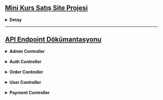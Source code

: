 
## <u> Mini Kurs Satış Site Projesi</u>

<details>
<summary><strong>Detay</strong></summary>

## Projenin Amacı
Bu proje, katmanlı mimari kullanılarak bir kurs satış sitesi geliştirilmesini amaçlar. MVC ve API entegrasyonu, JWT tabanlı kimlik doğrulama ile sağlanacak, kullanıcılar kursları görüntüleyip satın alabilecektir.

---

## Proje Gereksinimleri

### 1. Katmanlı Mimari (N-Layer Architecture veya Clean Architecture)
- **Katman Yapısı**:
  - **Data Access Layer**: Veri tabanıyla iletişimi sağlayacak.
  - **Business Logic Layer**: İş kurallarını ve veri işleme mantığını barındıracak.
  - **Presentation Layer**: Kullanıcı arayüzü (MVC).

---

### 2. MVC Uygulaması

#### Kullanıcı Arayüzü
- **Kurs Kataloğu**: Tüm kurslar, adı, açıklaması, fiyatı ve kategorisiyle listelenmeli.
- **Kurs Detayları**: Kurs hakkında detaylar ve sepete ekleme özelliği.
- **Sipariş Sayfası**: Kullanıcı sepetteki kursları görüp sipariş verebilmeli.
- **Ödeme Sayfası**: Ödeme bilgileri alınarak işlem tamamlanmalı.

#### Kimlik Doğrulama
- JWT tabanlı kimlik doğrulama, MVC ile API arasında güvenli bağlantı sağlayacak.

#### Sayfa Yapısı
1. **Kurs Kataloğu Sayfası**
   - Tüm kursları listeleme.
2. **Kurs Detay Sayfası**
   - Detay gösterimi ve sepete ekleme.
3. **Sipariş Sayfası**
   - Sepet ve satın alma işlemleri.
4. **Ödeme Sayfası**
   - Ödeme bilgilerini alarak işlemi sonlandırma.

---

### 3. API Uygulaması

#### Genel Gereksinimler
- JWT tabanlı kimlik doğrulama.
- Aşağıdaki endpoint'ler sağlanmalıdır:

#### Endpoints
1. **Catalog Endpoints**
   - Kurs listeleme ve filtreleme.
   - Kurs detaylarını sağlama.
2. **Order Endpoints**
   - Sipariş kaydetme.
   - Sipariş detaylarını görüntüleme.
   - Kullanıcının geçmiş siparişlerini görüntüleme.
3. **Payment Endpoints**
   - Ödeme işlemleri.
   - Ödemenin başarıyla tamamlandığını doğrulama.
4. **User Management Endpoints**
   - Kullanıcı oluşturma, güncelleme, silme.

---

### 4. Veritabanı ve Veri İşlemleri
- **Kurslar**: Ad, açıklama, fiyat, kategori bilgilerini içeren tablo.
- **Kullanıcılar**: Kullanıcı bilgilerini güvenli şekilde saklayan tablo.
- **Siparişler**: Kullanıcının satın aldığı kursları içeren tablo.
- **Ödemeler**: Ödeme bilgilerini içeren tablo.

#### ORM Kullanımı
- Entity Framework gibi bir ORM kullanılarak CRUD işlemleri yapılmalı.

---

### 5. JWT Tabanlı Güvenlik
- Kullanıcı giriş işlemi sonrası JWT token almalı.
- MVC uygulaması, token ile API’ye yetkili istek göndermeli.
- Yetkilendirme, her kullanıcının sadece kendi verilerine erişmesini sağlayacak şekilde yapılandırılmalı.

---

### 6. Ekstra Gereksinimler
1. **Hata Yönetimi ve Logging**
   - Kullanıcı dostu hata mesajları.
   - Hata loglarının tutulması.
2. **Validasyon**
   - Form girişleri ve API istekleri doğrulanmalı.
3. **UI/UX Geliştirme**
   - Kullanıcı dostu ve işlevsel bir arayüz tasarımı.
4. **Dokümantasyon**
   - API uç noktalarının kullanımıyla ilgili bir dokümantasyon.
</details>

***


## <u>API Endpoint Dökümantasyonu</u>

<details>
<summary><strong>Admin Controller</strong></summary>
<details>
  <summary>Kategori İşlemleri</summary>

  **1. Yeni Kategori Oluştur**  
- **Açıklama:** Yeni bir kategori oluşturur.  
- **HTTP Metodu:** `POST`  
- **URL:** `/Admin/category`  
- **Request Body:**
    ```json
    {
      "name": "Programming"
    }
    ```

**2. Kategori Güncelle**  
- **Açıklama:** Var olan bir kategoriyi günceller.  
- **HTTP Metodu:** `PUT`  
- **URL:** `/Admin/category`  
- **Request Body:**
    ```json
    {
      "id": "d8e1c9d0-465f-4d1f-bb62-c3bcfa4b0f84",
      "name": "Advanced Programming"
    }
    ```
**3. Kategori sil**  
- **Açıklama:** Belirtilen kategoriyi siler.  
- **HTTP Metodu:** `DELETE`  
- **URL:** `/Admin/category/{id}` 
- **Request Body:**
    ```json
    {
      "status": "Success",
      "message": "Category deleted successfully."   
    }
    ```
**4. Tüm Kategorileri Getir**  
- **Açıklama:** Tüm kategorileri listeler.  
- **HTTP Metodu:** `GET`  
- **URL:** `/Admin/category`  
- **Response Body:**
    ```json
    {
      "status": "Success",
      "data": [
        {
          "id": "d8e1c9d0-465f-4d1f-bb62-c3bcfa4b0f84",
          "name": "Programming",
          "createdDate": "2023-11-25T14:35:00",
          "updatedDate": "2023-11-25T14:35:00"
        },
        {
          "id": "a7d3e1c9-d950-44c1-aa84-c3ba5a7f9a32",
          "name": "Advanced Programming",
          "createdDate": "2023-11-20T12:15:00",
          "updatedDate": "2023-11-22T10:30:00"
        }
      ]
    }
    ```

**5. Kategori Detay Getir**  
- **Açıklama:** Belirtilen kategoriye ait detayları döner.  
- **HTTP Metodu:** `GET`  
- **URL:** `/Admin/category/{id}`  
- **Response Body:**
    ```json
    {
      "status": "Success",
      "data": {
        "id": "d8e1c9d0-465f-4d1f-bb62-c3bcfa4b0f84",
        "name": "Programming",
        "createdDate": "2023-11-25T14:35:00",
        "updatedDate": "2023-11-25T14:35:00"
      }
    }
    ```
   
</details>

<details>
  <summary>Kurs İşlemleri</summary>

**1. Yeni Kurs Oluştur**  
- **Açıklama:** Yeni bir kurs oluşturur.  
- **HTTP Metodu:** `POST`  
- **URL:** `/Admin/course`  
- **Request Body:**
    ```json
    {
      "name": "Introduction to C#",
      "description": "Learn the basics of C# programming.",
      "price": 49.99,
      "categoryId": "a1b2c3d4-5678-9101-1121-314151617181"
    }
    ```
- **Response Body:**
    ```json
    {
      "status": "Success",
      "data": "e1f2g3h4-1234-5678-9101-112131415161"
    }
    ```

**2. Kurs Güncelle**  
- **Açıklama:** Var olan bir kursu günceller.  
- **HTTP Metodu:** `PUT`  
- **URL:** `/Admin/course`  
- **Request Body:**
    ```json
    {
      "id": "e1f2g3h4-1234-5678-9101-112131415161",
      "name": "Advanced C#",
      "description": "Dive deep into C# programming concepts.",
      "price": 69.99,
      "categoryId": "a1b2c3d4-5678-9101-1121-314151617181"
    }
    ```
- **Response Body:**
    ```json
    {
      "status": "Success",
      "message": "Course updated successfully."
    }
    ```

  **3. Kurs Sil**  
- **Açıklama:** Belirtilen kursu siler.  
- **HTTP Metodu:** `DELETE`  
- **URL:** `/Admin/course/{id}`  
- **Response Body:**
    ```json
    {
      "status": "Success",
      "message": "Course deleted successfully."
    }
    ```

  **4. Tüm Kursları Getir**  
- **Açıklama:** Sistemdeki tüm kursları listeler.  
- **HTTP Metodu:** `GET`  
- **URL:** `/Admin/course`  
- **Response Body:**
    ```json
    {
      "status": "Success",
      "data": [
        {
          "id": "e1f2g3h4-1234-5678-9101-112131415161",
          "name": "Introduction to C#",
          "description": "Learn the basics of C# programming.",
          "price": 49.99,
          "categoryName": "Programming",
          "createdDate": "2023-11-25T14:35:00",
          "updatedDate": "2023-11-25T14:35:00"
        }
      ]
    }
    ```

  **5. Kurs Detay Getir**  
- **Açıklama:** Belirtilen kursa ait detayları döner.  
- **HTTP Metodu:** `GET`  
- **URL:** `/Admin/course/{id}`  
- **Response Body:**
    ```json
    {
      "status": "Success",
      "data": {
        "id": "e1f2g3h4-1234-5678-9101-112131415161",
        "name": "Introduction to C#",
        "description": "Learn the basics of C# programming.",
        "price": 49.99,
        "categoryName": "Programming",
        "createdDate": "2023-11-25T14:35:00",
        "updatedDate": "2023-11-25T14:35:00"
      }
    }
    ```

  **6. Belirli Bir Kategoriye Ait Kursları Getir**  
- **Açıklama:** Belirtilen kategoriye ait kursları listeler.  
- **HTTP Metodu:** `GET`  
- **URL:** `/GetCoursesByCategoryAsync/{categoryId}`  
- **Response Body:**
    ```json
    {
      "status": "Success",
      "data": [
        {
          "id": "e1f2g3h4-1234-5678-9101-112131415161",
          "name": "Introduction to C#",
          "description": "Learn the basics of C# programming.",
          "price": 49.99,
          "categoryName": "Programming",
          "createdDate": "2023-11-25T14:35:00",
          "updatedDate": "2023-11-25T14:35:00"
        }
      ]
    }
    ```

</details>
<details>
  <summary>User İşlemleri</summary>
  
  **1. Role Ekleme**  
 - **Açıklama:** Belirtilen kullanıcıya "admin" rolü ekler.  
 - **HTTP Metodu:** `POST`  
 - **URL:** `/Admin/AddRoleToUser/{UserId}`  
 - **Request Body:** (Burada body kullanılmaz, URL'den alınır)
 - **Response Body:**
    ```json
    {
        "status": "Success",
        "message": "Role added successfully."
    }
    ```
**2. Kullanıcıları Listele**  
- **Açıklama:** Tüm kullanıcıları ve her kullanıcının ilgili bilgilerini döner (Email, Kullanıcı adı, Cüzdan, Siparişler).  
- **HTTP Metodu:** `GET`  
- **URL:** `/Admin/AllUser`
- **Response Body:**
    ```json
    {
        "status": "Success",
        "data": [
          {
            "id": "user-id-123",
            "userName": "john_doe",
            "email": "john.doe@example.com",
            "wallet": 100.50,
            "orders": [
              {
                "id": "order-id-1"
              }
            ]
          }
        ]
    }
    ```

</details>
</details>
<br>
<details>
<summary><strong>Auth Controller</strong></summary>
  
**1. Kullanıcı Girişi** 
- **Açıklama:** Kullanıcı, sağladığı e-posta ve şifre ile sisteme giriş yapar. Eğer e-posta ve şifre doğruysa bir token döner.  
- **HTTP Metodu:** `POST`  
- **URL:** `/Auth/signin`  
- **Request Body:**
    ```json
    {
        "Email": "user@example.com",
        "Password": "userPassword123"
    }
    ```
- **Response Body:**
    ```json
    {
        "status": "Success",
        "data": {
          "accessToken": "eyJhbGciOiJIUzI1NiIsInR5cCI6IkpXVCJ9.eyJ1c2VySWQiOiIxMjM0NTY3ODkwIiwibmFtZSI6IkpvaG4gRG9lIiwiZW1haWwiOiJqb2huLmRvZUBleGFtcGxlLmNvbSIsInRva2VuX2lkIjoiZjE2ZTczZDEtZDJhZC00ZThmLTkyYTItM2I2OTlhYmNiM2VhIiwibmFtZWRhdGEiOiJXYWx...
        }
    }
    ```

**2. Client Credential ile Giriş**

- **Açıklama:** Client, sağladığı `ClientId` ve `ClientSecret` ile giriş yapar. Giriş başarılıysa bir token döner.  
- **HTTP Metodu:** `POST`  
- **URL:** `/Auth/SignInClientCredential`  
- **Request Body:**
    ```json
      {
        "ClientId": "yourClientId",
        "ClientSecret": "yourClientSecret"
      }
    ```
- **Response Body:**
    ```json
      {
        "status": "Success",
        "data": {
          "accessToken": "eyJhbGciOiJIUzI1NiIsInR5cCI6IkpXVCJ9.eyJjbGllZW50SWQiOiJ5b3VyQ2xpZW50SWQiLCJ0b2tlbl9pZCI6ImZlZDczM2YtZDk5Yy00ZDJhLTg3YjYtYTgyYzYwOTNlZDhlIiwibmFtZWRhdGEiOiJXYWx...
        }
    }
    ```
</details>
</details>

<br>
<details>
<summary><strong>Order Controller</strong></summary>
<details>
  <summary>Order İşlemleri</summary>

**1. Sipariş Oluştur** 
- **Açıklama:** Kullanıcının sepetindeki ürünler üzerinden sipariş oluşturur ve toplam fiyat hesaplanır.
- **HTTP Metodu:** `POST`  
- **URL:** `/order`  
- **Request Body:**
    ```json
    {
        "UserId": "12345678-90ab-cdef-1234-567890abcdef",
        "BasketId": "abcdef12-3456-7890-abcd-ef1234567890"
      }
    ```
- **Response Body:**
    ```json
    {
        "status": "Success",
        "data": "abcdef12-3456-7890-abcd-ef1234567890"  // Sipariş ID'si
    }
    ```
**2. Sipariş Sil**
- **Açıklama:** Belirtilen ID'ye ait siparişi siler.  
- **HTTP Metodu:** `DELETE`  
- **URL:** `/order/{id}`  
- **Path Parametreleri:**
    - `id`: Silinecek siparişin ID'si.
- **Response Body:**
    ```json
    {
        "status": "Success",
        "data": null
    }
    ```

**3. Sipariş Detayı Getir**
- **Açıklama:** Belirtilen ID'ye ait siparişin detaylarını döner.  
- **HTTP Metodu:** `GET`  
- **URL:** `/order/{id}`  
- **Path Parametreleri:**
    - `id`: Getirilecek siparişin ID'si.
- **Response Body:**
    ```json
    {
        "status": "Success",
        "data": {
          "Id": "abcdef12-3456-7890-abcd-ef1234567890",
          "UserId": "12345678-90ab-cdef-1234-567890abcdef",
          "Wallet": 100.00,
          "BasketItemInCourseResponses": [
            {
              "Id": "courseId",
              "BasketId": "basketId",
              "BasketItemId": "basketItemId",
              "CategoryName": "Programming",
              "Name": "Introduction to C#",
              "CreatedDate": "2023-11-25T14:35:00",
              "Price": 49.99,
              "Quantity": 1,
              "Description": "Learn the basics of C# programming."
            }
          ],
          "CreatedDate": "2023-11-25T14:35:00",
          "UpdatedDate": "2023-11-25T14:35:00",
          "TotalAmount": 49.99,
          "Status": "Waiting"
        }
    }
     ```
**4. Tüm Siparişleri Listele**
- **Açıklama:** Sistemdeki tüm siparişlerin özet bilgilerini döner.  
- **HTTP Metodu:** `GET`  
- **URL:** `/order`  
- **Response Body:**
    ```json
    {
        "status": "Success",
        "data": [
          {
            "Id": "abcdef12-3456-7890-abcd-ef1234567890",
            "UserId": "12345678-90ab-cdef-1234-567890abcdef",
            "CreatedDate": "2023-11-25T14:35:00",
            "TotalAmount": 49.99,
            "Status": "Waiting"
          }
        ]
    }
    ```
**5. Kullanıcıya Ait Siparişleri Listele**
- **Açıklama:** Belirtilen kullanıcı ID'sine ait siparişleri döner.  
- **HTTP Metodu:** `GET`  
- **URL:** `/order/GetOrderByUser/{id}`  
- **Path Parametreleri:**
    - `id`: Kullanıcı ID'si.
- **Response Body:**
    ```json
    {
        "status": "Success",
        "data": [
          {
            "Id": "abcdef12-3456-7890-abcd-ef1234567890",
            "UserId": "12345678-90ab-cdef-1234-567890abcdef",
            "CreatedDate": "2023-11-25T14:35:00",
            "UpdatedDate": "2023-11-25T14:40:00",
            "TotalAmount": 49.99,
            "Status": "Waiting"
          }
        ]
    }
     ```
</details>

<details>
<summary>Sepet İşlemleri</summary>

**1. Sepete Kurs Ekle**
- **Açıklama:** Kullanıcıya ait sepete ürün ekler veya miktarını artırır.  
- **HTTP Metodu:** `POST`  
- **URL:** `/api/basket`  
- **Request Body:**
    ```json
    {
        "UserId": "12345678-90ab-cdef-1234-567890abcdef",
        "CourseId": "abcdef12-3456-7890-abcd-ef1234567890",
        "Quantity": 2
    }
    ```
- **Response Body:**
    ```json
    {
        "status": "Success",
        "data": "12345678-90ab-cdef-1234-567890abcdef" // Sepet ID'si
    }
    ```
**2. Sepetteki Kursu Sil**
- **Açıklama:** Kullanıcıya ait sepetten belirtilen kursu kaldırır.  
- **HTTP Metodu:** `DELETE`  
- **URL:** `/basket/DeleteCourseFromBasketAsync/{UserId}/{BasketItemId}`  
- **Path Parametreleri:**
    - `UserId`: Kullanıcının ID'si.
    - `BasketItemId`: Silinecek sepet öğesinin ID'si.
- **Response Body:**
    ```json
    {
        "status": "Success",
        "data": null
    }
    ```
**3. Kullanıcının Sepetini Listele**
- **Açıklama:** Kullanıcıya ait tüm sepet öğelerini döner.  
- **HTTP Metodu:** `GET`  
- **URL:** `/basket/{UserId}`  
- **Path Parametreleri:**
    - `UserId`: Kullanıcının ID'si.
- **Response Body:**
    ```json
    {
        "status": "Success",
        "data": [
          {
            "Id": "basketitem-1",
            "BasketId": "basket-1",
            "BasketItemId": "basketitem-1",
            "Name": "Course A",
            "Price": 100.00,
            "Description": "Description of Course A",
            "Quantity": 1,
            "CreatedDate": "2024-01-01T00:00:00Z",
            "UpdatedDate": "2024-01-01T00:00:00Z"
          }
        ]
    }
    ```
**4. Sepeti Sil**
- **Açıklama:** Belirtilen ID'ye ait sepeti tamamen siler.  
- **HTTP Metodu:** `DELETE`  
- **URL:** `/basket/{id}`  
- **Path Parametreleri:**
    - `id`: Silinecek sepetin ID'si.
- **Response Body:**
    ```json
    {
        "status": "Success",
        "data": null
    }
    ```
</details>
</details>

<br>
<details>
<summary><strong>User Controller</strong></summary>

**1. Kullanıcı Kayıt Ol**
- **Açıklama:** Yeni bir kullanıcı oluşturur.  
- **HTTP Metodu:** `POST`  
- **URL:** `/user`  
- **Request Body:**
    ```json
    {
        "UserName": "johndoe",
        "Email": "johndoe@example.com",
        "Password": "Password123!",
        "Wallet": 100.00
    }
    ```
- **Response Body:**
    ```json
    {
        "status": "Success",
        "data": "12345678-90ab-cdef-1234-567890abcdef"  // Kullanıcı ID'si
    }
    ```
**2. Kullanıcı Güncelle**
- **Açıklama:** Mevcut bir kullanıcının bilgilerini günceller.  
- **HTTP Metodu:** `PUT`  
- **URL:** `/user`  
- **Request Body:**
    ```json
    {
        "Id": "12345678-90ab-cdef-1234-567890abcdef",
        "UserName": "johnupdated",
        "Email": "johnupdated@example.com",
        "Wallet": 200.00
    }
    ```
- **Response Body:**
    ```json
    {
        "status": "Success",
        "data": null
    }
    ```

**3. Kullanıcı Sil**
- **Açıklama:** Belirtilen ID'ye ait kullanıcıyı siler.  
- **HTTP Metodu:** `DELETE`  
- **URL:** `/{id}`  
- **Path Parametreleri:**
    - `id`: Silinecek kullanıcının ID'si.
- **Response Body:**
    ```json
    {
        "status": "Success",
        "data": null
    }
    ```

**4. Kullanıcı Bilgilerini Getir**
- **Açıklama:** Belirtilen ID'ye ait kullanıcı bilgilerini döner.  
- **HTTP Metodu:** `GET`  
- **URL:** `/user/{id}`  
- **Path Parametreleri:**
    - `id`: Kullanıcının ID'si.
- **Response Body:**
    ```json
    {
        "status": "Success",
        "data": {
          "Id": "12345678-90ab-cdef-1234-567890abcdef",
          "UserName": "johndoe",
          "Email": "johndoe@example.com",
          "Wallet": 100.00,
          "Orders": [
            {
              "Id": "abcdef12-3456-7890-abcd-ef1234567890"  // Kullanıcının sipariş ID'leri
            }
          ]
        }
    }
    ```
</details>

<br>

<details>
<summary><strong>Payment Controller</strong></summary>

**1. Kullanıcı Kayıt Ol**
- **Açıklama:** Kullanıcı bir sipariş için ödeme işlemini gerçekleştirir. Kullanıcının bakiyesi sipariş tutarını karşılamıyorsa hata döner.  
- **HTTP Metodu:** `POST`  
- **URL:** `/payment`  
- **Request Body:**
    ```json
    {
        "userId": "12345678-90ab-cdef-1234-567890abcdef",
        "OrderId": "abcdef12-3456-7890-abcd-ef1234567890"
    }
    ```
- **Response Body (Başarılı):**
    ```json
    {
        "status": "Success",
        "data": {
          "Id": "payment-1",
          "Amount": 200.00,
          "OrderId": "order-1",
          "PaymentDate": "2024-01-01T00:00:00Z",
          "PaymentStatus": "Completed"
        }
    }
    ```
- **Response Body (Hata - Yetersiz Bakiye):**
    ```json
    {
        "status": "Fail",
        "message": "insufficient balance:50.00"
    }
    ```
</details>
